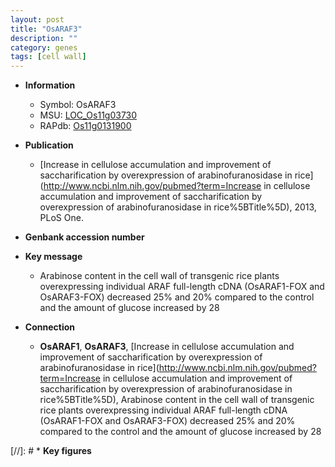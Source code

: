 ```yaml
---
layout: post
title: "OsARAF3"
description: ""
category: genes
tags: [cell wall]
---
```


* **Information**  
    + Symbol: OsARAF3  
    + MSU: [LOC_Os11g03730](http://rice.uga.edu/cgi-bin/ORF_infopage.cgi?orf=LOC_Os11g03730)  
    + RAPdb: [Os11g0131900](https://rapdb.dna.affrc.go.jp/locus/?name=Os11g0131900)  

* **Publication**  
    + [Increase in cellulose accumulation and improvement of saccharification by overexpression of arabinofuranosidase in rice](http://www.ncbi.nlm.nih.gov/pubmed?term=Increase in cellulose accumulation and improvement of saccharification by overexpression of arabinofuranosidase in rice%5BTitle%5D), 2013, PLoS One.

* **Genbank accession number**  

* **Key message**  
    + Arabinose content in the cell wall of transgenic rice plants overexpressing individual ARAF full-length cDNA (OsARAF1-FOX and OsARAF3-FOX) decreased 25% and 20% compared to the control and the amount of glucose increased by 28

* **Connection**  
    + __OsARAF1__, __OsARAF3__, [Increase in cellulose accumulation and improvement of saccharification by overexpression of arabinofuranosidase in rice](http://www.ncbi.nlm.nih.gov/pubmed?term=Increase in cellulose accumulation and improvement of saccharification by overexpression of arabinofuranosidase in rice%5BTitle%5D), Arabinose content in the cell wall of transgenic rice plants overexpressing individual ARAF full-length cDNA (OsARAF1-FOX and OsARAF3-FOX) decreased 25% and 20% compared to the control and the amount of glucose increased by 28

[//]: # * **Key figures**  


